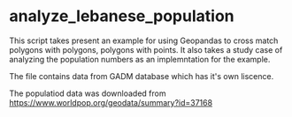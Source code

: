 # analyze_lebanese_population

This script takes present an example for using Geopandas to cross match polygons with polygons, polygons with points. It also takes a study case of analyzing the population numbers as an implemntation for the example. 

The file contains data from GADM database which has it's own liscence. 

The populatiod data was downloaded from https://www.worldpop.org/geodata/summary?id=37168
